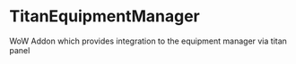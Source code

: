 # TitanEquipmentManager
WoW Addon which provides integration to the equipment manager via titan panel
